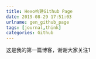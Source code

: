 ```yaml
---
title: Hexo构建Github Page
date: 2019-08-29 17:51:03
urlname: gen_github_page
tags: [journal,think]
categories: Github
---
```


这是我的第一篇博客，谢谢大家关注1